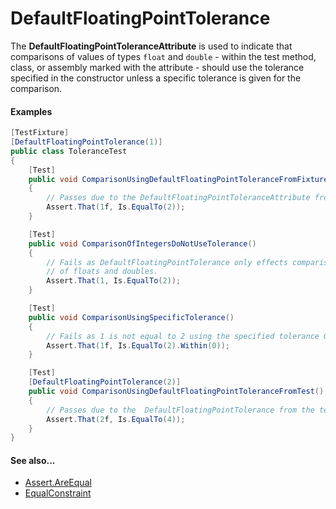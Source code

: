 # DefaultFloatingPointTolerance


The **DefaultFloatingPointToleranceAttribute** is used to indicate that
comparisons of values of types `float` and `double` - within the test method, 
class, or assembly marked with the attribute - should use the tolerance 
specified in the constructor unless a specific tolerance is given for the 
comparison.

#### Examples
   
```csharp
[TestFixture]
[DefaultFloatingPointTolerance(1)]
public class ToleranceTest
{
    [Test]
    public void ComparisonUsingDefaultFloatingPointToleranceFromFixture()
    {
        // Passes due to the DefaultFloatingPointToleranceAttribute from the fixture.
        Assert.That(1f, Is.EqualTo(2));
    }

    [Test]
    public void ComparisonOfIntegersDoNotUseTolerance()
    {
        // Fails as DefaultFloatingPointTolerance only effects comparisons
        // of floats and doubles.
        Assert.That(1, Is.EqualTo(2));
    }

    [Test]
    public void ComparisonUsingSpecificTolerance()
    {
        // Fails as 1 is not equal to 2 using the specified tolerance 0.
        Assert.That(1f, Is.EqualTo(2).Within(0));
    }

    [Test]
    [DefaultFloatingPointTolerance(2)]
    public void ComparisonUsingDefaultFloatingPointToleranceFromTest()
    {
        // Passes due to the  DefaultFloatingPointTolerance from the test.
        Assert.That(2f, Is.EqualTo(4));
    }
}
```

#### See also...

 * [Assert.AreEqual](../assertions/classic-assertions/Assert.AreEqual.md)
 * [EqualConstraint](../constraints/EqualConstraint.md)
